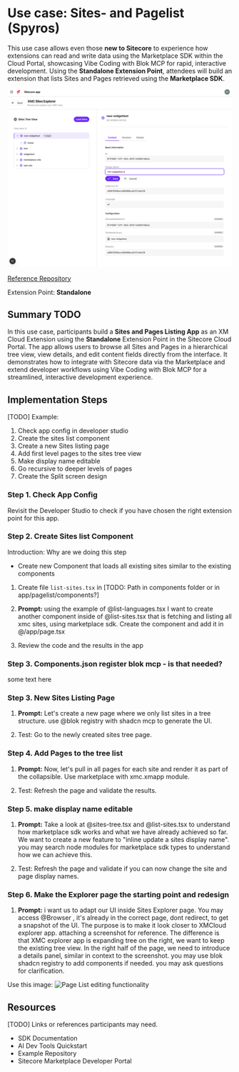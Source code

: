 # Use case: Sites- and Pagelist (Spyros)

This use case allows even those **new to Sitecore** to experience how extensions can read and write  data using the Marketplace SDK within the Cloud Portal, showcasing Vibe Coding with Blok MCP for rapid, interactive development. Using the **Standalone Extension Point**, attendees will build an extension that lists Sites and Pages retrieved using the **Marketplace SDK**. 

![Page List editing functionality](images/Page-List-Edit.png)

[Reference Repository](https://github.com/Sitecore/hackerspace-workshop/app/page-list)

Extension Point: **Standalone**

## Summary TODO

In this use case, participants build a **Sites and Pages Listing App** as an XM Cloud Extension using the **Standalone** Extension Point in the Sitecore Cloud Portal. The app allows users to browse all Sites and Pages in a hierarchical tree view, view details, and edit content fields directly from the interface. It demonstrates how to integrate with Sitecore data via the Marketplace and extend developer workflows using Vibe Coding with Blok MCP for a streamlined, interactive development experience.

## Implementation Steps
[TODO]
Example:

1. Check app config in developer studio
2. Create the sites list component
3. Create a new Sites listing page
4. Add first level pages to the sites tree view
5. Make display name editable
6. Go recursive to deeper levels of pages
7. Create the Split screen design

### Step 1. Check App Config
Revisit the Developer Studio to check if you have chosen the right extension point for this app. 

### Step 2. Create Sites list Component
Introduction: Why are we doing this step
- Create new Component that loads all existing sites similar to the existing components

1. Create file `list-sites.tsx` in [TODO: Path in components folder or in app/pagelist/components?]


2. **Prompt:** using the example of @list-languages.tsx I want to create another component inside of @list-sites.tsx that is fetching and listing all xmc sites, using marketplace sdk. Create the component and add it in @/app/page.tsx

3. Review the code and the results in the app

### Step 3. Components.json register blok mcp - is that needed?
some text here

### Step 3. New Sites Listing Page
1. **Prompt:** Let's create a new page where we only list sites in a tree structure. use @blok registry with shadcn mcp to generate the UI.

2. Test: Go to the newly created sites tree page.

### Step 4. Add Pages to the tree list
1. **Prompt:** Now, let's pull in all pages for each site and render it as part of the collapsible. Use marketplace with xmc.xmapp module.

2. Test: Refresh the page and validate the results.


### Step 5. make display name editable
1. **Prompt:** Take a look at @sites-tree.tsx and @list-sites.tsx to understand how marketplace sdk works and what we have already achieved so far. We want to create a new feature to "inline update a sites display name". you may search node modules for marketplace sdk types to understand how we can achieve this.

2. Test: Refresh the page and validate if you can now change the site and page display names.



### Step 6. Make the Explorer page the starting point and redesign
1. **Prompt:** i want us to adapt our UI inside Sites Explorer page. You may access @Browser , it's already in the correct page, dont redirect, to get a snapshot of the UI. The purpose is to make it look closer to XMCloud explorer app. attaching a screenshot for reference. The difference is that XMC explorer app is expanding tree on the right, we want to keep the existing tree view. In the right half of the page, we need to introduce a details panel, similar in context to the screenshot. you may use blok shadcn registry to add components if needed. you may ask questions for clarification. 

Use this image:
![Page List editing functionality](images/File-Explorer-Screenshot.png.png)

## Resources
[TODO]
Links or references participants may need.

- SDK Documentation
- AI Dev Tools Quickstart
- Example Repository
- Sitecore Marketplace Developer Portal
